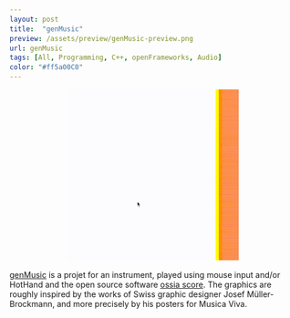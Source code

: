 ```yaml
---
layout: post
title:  "genMusic"
preview: /assets/preview/genMusic-preview.png
url: genMusic
tags: [All, Programming, C++, openFrameworks, Audio]
color: "#ff5a00C0"
---
```



<p align="center">
    <img src="/assets/genMusic.gif"/>
</p>

[genMusic](https://github.com/aklevy/genMusic) is a projet for an instrument, played using mouse input and/or HotHand and the open source software [ossia score](https://ossia.io/). The graphics are roughly inspired by the works of Swiss graphic designer Josef Müller-Brockmann, and more precisely by his posters for Musica Viva.



